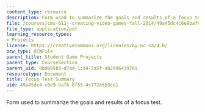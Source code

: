 ```yaml
---
content_type: resource
description: Form used to summarize the goals and results of a focus test.
file: /courses/cms-611j-creating-video-games-fall-2014/49a45dc4c6e9baf68f554c772e5b3ce1_MITCMS_611JF14_FocusReport.pdf
file_type: application/pdf
learning_resource_types:
- Projects
license: https://creativecommons.org/licenses/by-nc-sa/4.0/
ocw_type: OCWFile
parent_title: Student Game Projects
parent_type: CourseSection
parent_uid: 8b0895b3-d7ad-1cd4-2a5f-ab2996439769
resourcetype: Document
title: Focus Test Summary
uid: 49a45dc4-c6e9-baf6-8f55-4c772e5b3ce1
---
```

Form used to summarize the goals and results of a focus test.